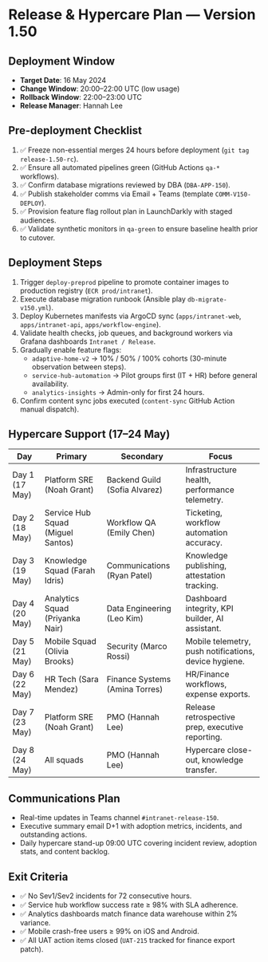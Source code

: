 # Release & Hypercare Plan — Version 1.50

## Deployment Window
- **Target Date**: 16 May 2024
- **Change Window**: 20:00–22:00 UTC (low usage)
- **Rollback Window**: 22:00–23:00 UTC
- **Release Manager**: Hannah Lee

## Pre-deployment Checklist
1. ✅ Freeze non-essential merges 24 hours before deployment (`git tag release-1.50-rc`).
2. ✅ Ensure all automated pipelines green (GitHub Actions `qa-*` workflows).
3. ✅ Confirm database migrations reviewed by DBA (`DBA-APP-150`).
4. ✅ Publish stakeholder comms via Email + Teams (template `COMM-V150-DEPLOY`).
5. ✅ Provision feature flag rollout plan in LaunchDarkly with staged audiences.
6. ✅ Validate synthetic monitors in `qa-green` to ensure baseline health prior to cutover.

## Deployment Steps
1. Trigger `deploy-preprod` pipeline to promote container images to production registry (`ECR prod/intranet`).
2. Execute database migration runbook (Ansible play `db-migrate-v150.yml`).
3. Deploy Kubernetes manifests via ArgoCD sync (`apps/intranet-web`, `apps/intranet-api`, `apps/workflow-engine`).
4. Validate health checks, job queues, and background workers via Grafana dashboards `Intranet / Release`.
5. Gradually enable feature flags:
   - `adaptive-home-v2` → 10% / 50% / 100% cohorts (30-minute observation between steps).
   - `service-hub-automation` → Pilot groups first (IT + HR) before general availability.
   - `analytics-insights` → Admin-only for first 24 hours.
6. Confirm content sync jobs executed (`content-sync` GitHub Action manual dispatch).

## Hypercare Support (17–24 May)
| Day | Primary | Secondary | Focus |
| --- | --- | --- | --- |
| Day 1 (17 May) | Platform SRE (Noah Grant) | Backend Guild (Sofia Alvarez) | Infrastructure health, performance telemetry. |
| Day 2 (18 May) | Service Hub Squad (Miguel Santos) | Workflow QA (Emily Chen) | Ticketing, workflow automation accuracy. |
| Day 3 (19 May) | Knowledge Squad (Farah Idris) | Communications (Ryan Patel) | Knowledge publishing, attestation tracking. |
| Day 4 (20 May) | Analytics Squad (Priyanka Nair) | Data Engineering (Leo Kim) | Dashboard integrity, KPI builder, AI assistant. |
| Day 5 (21 May) | Mobile Squad (Olivia Brooks) | Security (Marco Rossi) | Mobile telemetry, push notifications, device hygiene. |
| Day 6 (22 May) | HR Tech (Sara Mendez) | Finance Systems (Amina Torres) | HR/Finance workflows, expense exports. |
| Day 7 (23 May) | Platform SRE (Noah Grant) | PMO (Hannah Lee) | Release retrospective prep, executive reporting. |
| Day 8 (24 May) | All squads | PMO (Hannah Lee) | Hypercare close-out, knowledge transfer. |

## Communications Plan
- Real-time updates in Teams channel `#intranet-release-150`.
- Executive summary email D+1 with adoption metrics, incidents, and outstanding actions.
- Daily hypercare stand-up 09:00 UTC covering incident review, adoption stats, and content backlog.

## Exit Criteria
- ✅ No Sev1/Sev2 incidents for 72 consecutive hours.
- ✅ Service hub workflow success rate ≥ 98% with SLA adherence.
- ✅ Analytics dashboards match finance data warehouse within 2% variance.
- ✅ Mobile crash-free users ≥ 99% on iOS and Android.
- ✅ All UAT action items closed (`UAT-215` tracked for finance export patch).
